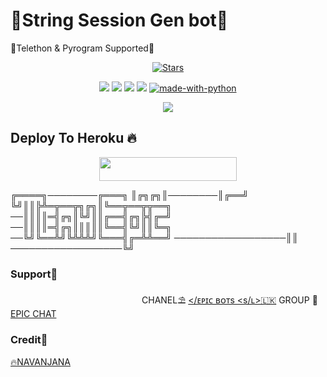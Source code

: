 # 🚨String Session Gen bot🚨

 🚦Telethon & Pyrogram Supported🚦
<p align="center">
    <a href="https://github.com/EpicBotSl/SessionGen/stargazers"><img src="https://img.shields.io/github/stars/EpicBotSl/SessionGen?label=Stars&style=flat-square&logo=github&color=F10070" alt="Stars" /></a>
</p>
<p align="center">
    <a href="https://github.com/EpicBotSl/SessionGen"> <img src="https://img.shields.io/github/repo-size/EpicBotSl/SessionGen?color=orange&logo=github&logoColor=Gold&style=for-the-badge" /></a>
    <a href="https://github.com/EpicBotSl/SessionGen/prince"> <img src="https://img.shields.io/github/last-commit/EpicBotSl/SessionGen?color=blue&logo=github&logoColor=White&style=for-the-badge" /></a>
    <a href="https://github.com/EpicBotSl/SessionGen/issues"> <img src="https://img.shields.io/github/issues/EpicBotSl/SessionGen?color=blueviolet&logo=github&logoColor=Rose&style=for-the-badge" /></a>
    <a href="https://github.com/EpicBotSl/SessionGen/network/members"> <img src="https://img.shields.io/github/forks/EpicBotSl/SessionGen?color=red&logo=github&logoColor=Blue&style=for-the-badge" /></a>  
    <a href="https://python.org"><img src="http://forthebadge.com/images/badges/made-with-python.svg" alt="made-with-python"></a>
</p>

<p align="center">
  <img src="https://te.legra.ph/file/97e45c843108aa0798a7d.jpg">
</p>

## Deploy To Heroku 🔥
<p align="center"><a href="https://heroku.com/deploy?template=https://github.com/EpicBotSl/SessionGen"> <img src="https://img.shields.io/badge/Deploy%20To%20Heroku-yellow?style=for-the-badge&logo=heroku" width="220" height="38.45"/></a></p>


╔════╗────────╔═══╗
║╔╗╔╗║────────║╔══╝
╚╝║║╠╩═╦══╦╗╔╗║╚══╦══╦╦══╗
──║║║║═╣╔╗║╚╝║║╔══╣╔╗╠╣╔═╝
──║║║║═╣╔╗║║║║║╚══╣╚╝║║╚═╗
──╚╝╚══╩╝╚╩╩╩╝╚═══╣╔═╩╩══╝
──────────────────║║
──────────────────╚╝


### Support🎀
ㅤㅤㅤㅤㅤㅤㅤㅤㅤㅤㅤㅤㅤㅤㅤㅤ 
CHANEL⛱️ [</ᴇᴘɪᴄ ʙᴏᴛs <s/ʟ>🇱🇰](https://t.me/EpicBotsSl)
GROUP 🎋[EPIC CHAT](https://t.me/EpicChats)

### Credit🎀
[🔥NAVANJANA](https://t.me/NA_VA_N_JA_NA1)

